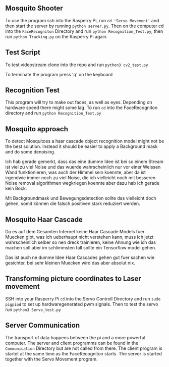 ## Mosquito Shooter
To use the program ssh into the Rasperry Pi, run `cd 'Servo Movement'` and then start the server by running `python server.py`. Then on the computer cd into the `FaceRecogniton` Directory and run `python Recognition_Test.py`, then run `python Tracking.py` on the Rasperry Pi again.   

## Test Script
To test videostream clone into the repo and run  `python3 cv2_test.py` 

To terminate the program press 'q' on the keyboard

## Recognition Test

This program will try to make out faces, as well as eyes. Depending on hardware speed there might some lag. To run `cd` into the FaceRecogniton directory and run `python Recognition_Test.py`

## Mosquito approach 

To detect Mosquitoes a haar cascade object recognition model might not be the best solution. Instead it should be easier to apply a Background mask and do some denoising. 

Ich hab gerade gemerkt, dass das eine dumme Idee ist bei so einem Stream ist viel zu viel Noise und das wuerde wahrscheinlich nur vor einer Weissen Wand funktionieren, was auch der Himmel sein koennte, aber da ist irgendwie immer noch zu viel Noise, die ich vielleicht noch mit besseren Noise removal algorithmen wegkriegen koennte aber dazu hab ich gerade kein Bock.  

Mit Backgroundmask und Bewegungsdetection sollte das vielleicht doch gehen, somit können die falsch positiven stark reduziert werden.

## Mosquito Haar Cascade 

Da es auf dem Gesamten Internet keine Haar Cascade Models fuer Muecken gibt, was ich ueberhaupt nicht verstehen kann, muss ich jetzt wahrscheinlich selber so nen dreck trainieren, keine Ahnung wie ich das machen soll aber im schlimmsten fall sollte ein Tensorflow model gehen. 

Das ist auch ne dumme Idee Haar Cascades gehen gut fuer sachen wie gesichter, bei sehr kleinen Muecken wird das aber absolut nix. 

## Transforming picture coordinates to Laser movement
SSH into your Rasperry Pi `cd` into the Servo Controll Directory and run `sudo pigpiod` to set up hardwaregenerated pwm signals. Then to test the servo run `python3 Servo_test.py`

## Server Communication
The transport of data happens between the pi and a more powerful computer. The server and client programms can be found in the `Communication` Directory but are not called from there. The client program is startet at the same time as the FaceRecogniton starts. The server is started together with the Servo Movement program. 

